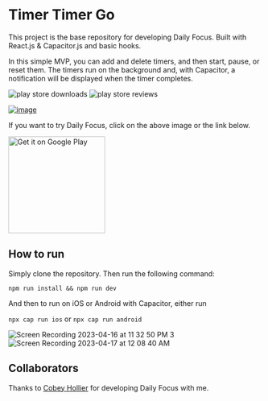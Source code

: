 # Timer Timer Go

This project is the base repository for developing Daily Focus. Built with React.js & Capacitor.js and basic hooks.

In this simple MVP, you can add and delete timers, and then start, pause, or reset them. The timers run on the background and, with Capacitor, a notification will be displayed when the timer completes.

![play store downloads](https://playbadges.pavi2410.me/badge/downloads?id=com.dailyfocus.app) 
![play store reviews](https://playbadges.pavi2410.me/badge/ratings?id=com.dailyfocus.app)

[![image](https://user-images.githubusercontent.com/76612427/228358918-1d55e899-40e3-4860-b3ed-0eefd941b849.png)](https://play.google.com/store/apps/details?id=com.dailyfocus.app)

If you want to try Daily Focus, click on the above image or the link below.

<a href='https://play.google.com/store/apps/details?id=com.dailyfocus.app&pcampaignid=pcampaignidMKT-Other-global-all-co-prtnr-py-PartBadge-Mar2515-1'><img alt='Get it on Google Play' width="192px" src='https://play.google.com/intl/en_us/badges/static/images/badges/en_badge_web_generic.png'/></a>

## How to run

Simply clone the repository. Then run the following command:

`npm run install && npm run dev`

And then to run on iOS or Android with Capacitor, either run

`npx cap run ios` or `npx cap run android`

![Screen Recording 2023-04-16 at 11 32 50 PM 3](https://user-images.githubusercontent.com/76612427/232341862-7edc5a12-4e14-4001-9937-0c8823af5513.gif)
![Screen Recording 2023-04-17 at 12 08 40 AM](https://user-images.githubusercontent.com/76612427/232342525-eaca2f2e-3bfe-45eb-8932-a3f34ccdd88b.gif)

## Collaborators

Thanks to [Cobey Hollier](https://github.com/CobeyH) for developing Daily Focus with me.
